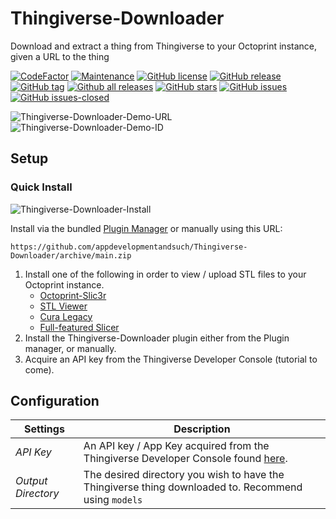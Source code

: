# Thingiverse-Downloader

Download and extract a thing from Thingiverse to your Octoprint instance, given a URL to the thing

[![CodeFactor](https://www.codefactor.io/repository/github/appdevelopmentandsuch/thingiverse-downloader/badge)](https://www.codefactor.io/repository/github/appdevelopmentandsuch/thingiverse-downloader)
[![Maintenance](https://img.shields.io/badge/Maintained%3F-yes-green.svg)](https://GitHub.com/appdevelopmentandsuch/Thingiverse-Downloader/graphs/commit-activity)
[![GitHub license](https://img.shields.io/github/license/appdevelopmentandsuch/Thingiverse-Downloader.svg)](https://github.com/appdevelopmentandsuch/Thingiverse-Downloader/blob/master/LICENSE)
[![GitHub release](https://img.shields.io/github/release/appdevelopmentandsuch/Thingiverse-Downloader.svg)](https://GitHub.com/appdevelopmentandsuch/Thingiverse-Downloader/releases/)
[![GitHub tag](https://img.shields.io/github/tag/appdevelopmentandsuch/Thingiverse-Downloader.svg)](https://GitHub.com/appdevelopmentandsuch/Thingiverse-Downloader/tags/)
[![Github all releases](https://img.shields.io/github/downloads/appdevelopmentandsuch/Thingiverse-Downloader/total.svg)](https://GitHub.com/appdevelopmentandsuch/Thingiverse-Downloader/releases/)
[![GitHub stars](https://img.shields.io/github/stars/appdevelopmentandsuch/Thingiverse-Downloader.svg?style=social&label=Star&maxAge=2592000)](https://GitHub.com/appdevelopmentandsuch/Thingiverse-Downloader/stargazers/)
[![GitHub issues](https://img.shields.io/github/issues/appdevelopmentandsuch/Thingiverse-Downloader.svg)](https://GitHub.com/appdevelopmentandsuch/Thingiverse-Downloader/issues/)
[![GitHub issues-closed](https://img.shields.io/github/issues-closed/appdevelopmentandsuch/Thingiverse-Downloader.svg)](https://GitHub.com/appdevelopmentandsuch/Thingiverse-Downloader/issues?q=is%3Aissue+is%3Aclosed)

![Thingiverse-Downloader-Demo-URL](https://user-images.githubusercontent.com/22528729/132139046-1b1b4dc5-dfb8-4084-bb2d-1d3c27e53bb4.gif)
![Thingiverse-Downloader-Demo-ID](https://user-images.githubusercontent.com/22528729/132139044-446589ee-4ab9-4962-ac1d-04c991062782.gif)

## Setup

### Quick Install

![Thingiverse-Downloader-Install](https://user-images.githubusercontent.com/22528729/131595461-adb80ed1-4f57-4f24-ade5-fa84749ae93a.gif)

Install via the bundled [Plugin Manager](https://docs.octoprint.org/en/master/bundledplugins/pluginmanager.html)
or manually using this URL:

    https://github.com/appdevelopmentandsuch/Thingiverse-Downloader/archive/main.zip

1. Install one of the following in order to view / upload STL files to your Octoprint instance.
   - [Octoprint-Slic3r](https://plugins.octoprint.org/plugins/slic3r/)
   - [STL Viewer](https://plugins.octoprint.org/plugins/stlviewer/)
   - [Cura Legacy](https://plugins.octoprint.org/plugins/curalegacy/)
   - [Full-featured Slicer](https://plugins.octoprint.org/plugins/slicer/)
2. Install the Thingiverse-Downloader plugin either from the Plugin manager, or manually.
3. Acquire an API key from the Thingiverse Developer Console (tutorial to come).

## Configuration

| Settings           | Description                                                                                                                |
| ------------------ | -------------------------------------------------------------------------------------------------------------------------- |
| _API Key_          | An API key / App Key acquired from the Thingiverse Developer Console found [here](https://www.thingiverse.com/developers). |
| _Output Directory_ | The desired directory you wish to have the Thingiverse thing downloaded to. Recommend using `models`                       |

